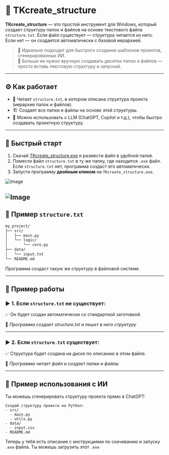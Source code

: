 


# 🧱 TKcreate_structure

**TKcreate_structure** — это простой инструмент для Windows, который создает структуру папок и файлов на основе текстового файла `structure.txt`. Если файл существует — структура читается из него. Если нет — он создается автоматически с базовой иерархией.

> 📌 Идеально подходит для быстрого создания шаблонов проектов, сгенерированных ИИ.  
> 📁 Больше не нужно вручную создавать десятки папок и файлов — просто вставь текстовую структуру и запускай.

---

## ⚙️ Как работает

- 📄 Читает `structure.txt`, в котором описана структура проекта (иерархия папок и файлов).
- 🏗 Создает все папки и файлы на основе этой структуры.
- 🧠 Можно использовать с LLM (ChatGPT, Copilot и т.д.), чтобы быстро создавать проектную структуру.

---

## 🚀 Быстрый старт

1. Скачай [TKcreate_structure.exe](https://ссылка_на_скачивание) и размести файл в удобной папке.
2. Помести файл `structure.txt` в ту же папку, где находится `.exe` файл. Если `structure.txt` нет, программа создаст его автоматически.
3. Запусти программу **двойным кликом** на `TKcreate_structure.exe`.

![Image](https://github.com/user-attachments/assets/ed64073f-a6e4-4315-8a87-fea1ae21fa18)

![Image](https://github.com/user-attachments/assets/203b20fd-8d30-4d1d-80ad-8326b54ef727)
---

## 📂 Пример `structure.txt`

```txt
my_project/
├── src/
│   ├── main.py
│   └── logic/
│       └── core.py
├── data/
│   └── input.txt
└── README.md
```

Программа создаст такую же структуру в файловой системе.

---

## 🧪 Пример работы

### ▶️ 1. Если `structure.txt` **не существует**:

✅ Он будет создан автоматически со стандартной заготовкой.

📸 *Программа создает structure.txt и пишет в него структуру*


---

### ▶️ 2. Если `structure.txt` **существует**:

✅ Структура будет создана на диске по описанию в этом файле.

📸 *Программа читает файл и создает папки и файлы*


---

## 🧠 Пример использования с ИИ

Ты можешь сгенерировать структуру проекта прямо в ChatGPT:

```
Создай структуру проекта на Python:
- src/
  - main.py
  - utils.py
- data/
  - input.csv
- README.md
```

Теперь у тебя есть описание с инструкциями по скачиванию и запуску `.exe` файла. Ты можешь загрузить этот `.exe` 